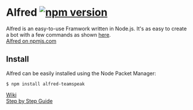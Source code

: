 # Alfred [![npm version](https://badge.fury.io/js/alfred-teamspeak.svg)](http://badge.fury.io/js/alfred-teamspeak)
Alfred is an easy-to-use Framwork written in Node.js.
It's as easy to create a bot with a few commands as shown [here](https://github.com/schroffl/Alfred/wiki#example).  
[Alfred on npmjs.com](https://www.npmjs.com/package/alfred-teamspeak)

## Install
Alfred can be easily installed using the Node Packet Manager:

`$ npm install alfred-teamspeak`

[Wiki](https://github.com/schroffl/Alfred/wiki)  
[Step by Step Guide](https://github.com/schroffl/Alfred/wiki/Step-by-Step-Guide)
